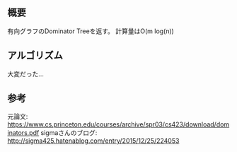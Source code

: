 ## 概要
有向グラフのDominator Treeを返す。
計算量はO(m log(n))

## アルゴリズム
大変だった…

## 参考
元論文: https://www.cs.princeton.edu/courses/archive/spr03/cs423/download/dominators.pdf
sigmaさんのブログ: http://sigma425.hatenablog.com/entry/2015/12/25/224053
